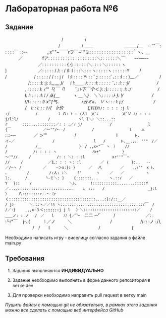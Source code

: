 # Лабораторная работа №6

## Задание
　　　　　　　　　　　　　/　　　　　/
　　　　　　　　　　　　 /　　　　　/ ＿＿
　　　　 　 　 ＿＿＿/＿　-‐ '"￣: : : : :￣ : :ｰ-
　　　　 ,,x''"~￣￣rヲ￣~'''ミ: : : : : : : : : : : : : : : : : :｀ヽ、＿
　　　／ 　　　　 fア: : : : : : : : : : : : : : : : : : : :＼: : : : : : :＼￣　　ｰ--―--
　　　　　　 　 ／: : : : : : : : : : { {: : : : : : :＼: : : : ＼: : : : : : ヽ　　 　 　 　 　 　 ｝
　　　　　　 ／: : : : : / /: : / /l :l : : :＼: : : ヽ: : : : :ヽ : : : : : :Y　　 /　　 　 　 /
　　　　　　/ : : : : : / / : : j /　l :l : : : : Y: : : ﾞ;: : : : : :ﾞ､: : :l : : }__／　　 　 　 /
　　　　　 /: : : : :l: :j: :l_,,,,,,_l/ 　 ! l:＿＿ ﾄ: : : :l: : : : : : ﾞ､: :l: : :j/　　　　　　 /
　　　 　 , : : : : : l: ｨ'"「{￣「l　　 ﾞ,:ﾄ下￣个＜ }: :}: : : : : :; :l: :/　　 　 　 　 /
　　　 　 l: l: : : : :l: l / 从{＿　　　ヽ ＿＼}　＼＼: : : : :ﾄ }: l/　　　　　 　 /
　　　 　 !/l : : : : : l/ x''f气､　　　　　ｧ云ミx、 ∨ヽ: : : l: j:/　　　　　　　/
　　　 　 {　l: : l: : : ﾄﾉ{ ｛r价　　　　 　 {,_)ﾘ}}`Y/: : : : :j l :/　　　　　　　/
　　　　　l 八: ﾄ : :人l　乂ﾟﾉ　 　 　 　 乂ﾟソ ﾉ/ : : : j/l:l/ 　 　 　 　 　/
　　　　　　　ヽl l＼ﾄ ＼::...:: r　　　　::::...::::::::／: : :／ﾉ j/　 　 　 　 　/
　　　　　　　 　 l　　　{￣　　　　　　　　 ／～'"/ｰ-‐/　　　　 　 　/
　　　　　　　　　l　　 人　 　 `::::--‐ 　 　 　 ／ ＞'" 　 　 　 　 　/
　　　　　　　　　l　 　 　 `ト､　　　　 　 　 イ-／ 　 　 　 　 　 　 /
　　　 　 　 　 　 l　　/　　　　ト､__,,.. ''"　/／ 　 /　　　　　　　 /＿
　　　　　　　　　 }　/ ,,x+"￣ ヽ　｝　　 //　 　 /　　　　　　　/: : : : ヽ
　　　　　　　　　ﾉx+"　　 　 　 }　～'"//　　　/　　　　　　　/: : ＼: : :l
　　　 　 　 xr''"￣⌒　　　　　　　　 //　　　/　　　 　 　 ／廴: : : ヽ: :l
　　　　 ／ ｛　　　　 　 }:.,　 -‐　 ／/⌒丶 /　　 　 　 ／　　 ⌒＞x:}: }
　　　／　 八　　　　　／ 　 ,,ｨ'"　x ﾄ、　　 ､ 　 　 　 / 　 　 　 /:人: :＼
　　f"　　　　ヽ　　 ／　　／　　 　 　 ヽ　　 l:.　　 　/　　　　　└-ミ＼: }
　　{:::::::...　　　ヽ.::/　　／　　 　 　 　 　 Y 　}::　 　/　　　　　　　　 　 ＼ﾄ、
　　 !:::::::::::........:::::Y　／....:::::::::::::::::::::....　　 i　ﾉ::　　/　　　　　　　　 　 　 _}:l 〉
　　八::::::::r--～〔rく:::::::::::::::::::::::::::::::::::::::....:}:/::__／　　　　　　　　　　　 / jｼ
　　　 ＼:::ヽ／／!ﾊ ヽ:::::::::::::::::::::::::::::::::::::/￣　/　 　 　 　 　 　 　 　 /／:}
　　_,,x‐彡＜;;;;;;:j j l 　〉＼::::::::::::::::::::::::／　　 /　　 　 　 　 　 ＿＿ノ: : ノ
　/　／　　l　　 ﾉﾉ {／`''ｰ　二二 -‐'ﾞ 　 　 /　　　　　　　／: : :└r"￣
　j-､{　　　 l ／ノ 　 　 ＼　　　　　 　　 　 /　　　　　 　 //: : :ノ :八
　　　　　　 /　/　　l　　　 ＼　　　　　　　/　　　　　　　 {


Необходимо написать игру - виселицу согласно задания в файле main.py

## Требования

1. Задания выполняются **ИНДИВИДУАЛЬНО**

2. Задание необходимо выполнять в форке данного репозитория в ветке dev

3. Для проверки необходимо направить pull request в ветку main

*Пушить файлы с помощью git не обязательно, в рамках этого задания можно все сделать с помощью веб интерфейса GitHub*
